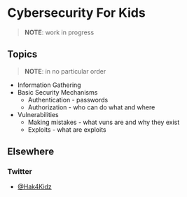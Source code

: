 # Cybersecurity For Kids

> **NOTE**: work in progress

## Topics

> **NOTE**: in no particular order

* Information Gathering
* Basic Security Mechanisms
  - Authentication - passwords
  - Authorization - who can do what and where
* Vulnerabilities
  - Making mistakes - what vuns are and why they exist
  - Exploits - what are exploits

## Elsewhere

### Twitter

* [@Hak4Kidz](https://twitter.com/Hak4Kidz)
